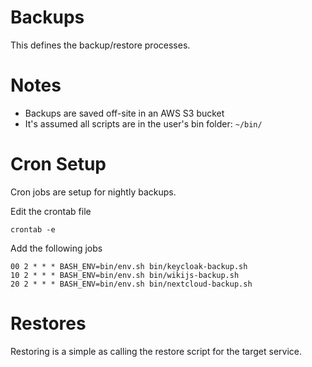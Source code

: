 # Backups
This defines the backup/restore processes.

# Notes
 * Backups are saved off-site in an AWS S3 bucket
 * It's assumed all scripts are in the user's bin folder: ```~/bin/```

# Cron Setup
Cron jobs are setup for nightly backups.

Edit the crontab file
```
crontab -e
```

Add the following jobs
```
00 2 * * * BASH_ENV=bin/env.sh bin/keycloak-backup.sh
10 2 * * * BASH_ENV=bin/env.sh bin/wikijs-backup.sh
20 2 * * * BASH_ENV=bin/env.sh bin/nextcloud-backup.sh
```

# Restores
Restoring is a simple as calling the restore script for the target service.
